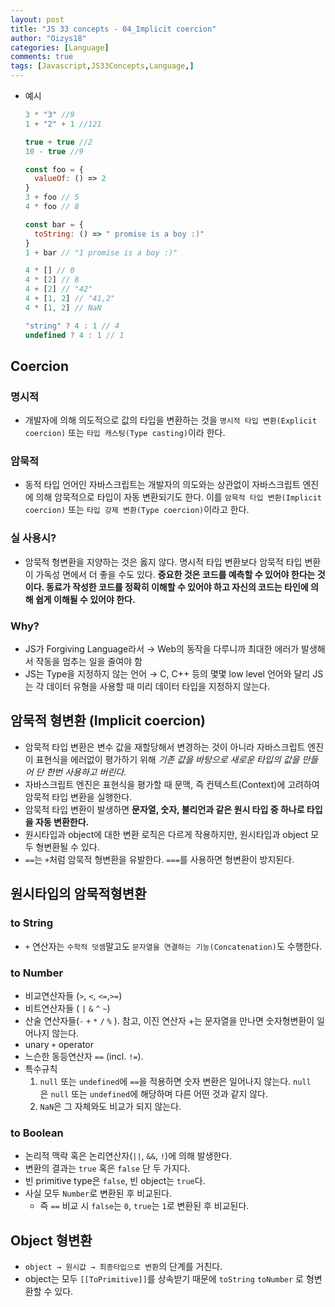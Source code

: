 ```yaml
---
layout: post
title: "JS 33 concepts - 04_Implicit coercion"
author: "Oizys18"
categories: [Language]
comments: true
tags: [Javascript,JS33Concepts,Language,]
---
```



- 예시

    ```jsx
    3 * "3" //9
    1 + "2" + 1 //121

    true + true //2
    10 - true //9

    const foo = {
      valueOf: () => 2
    }
    3 + foo // 5
    4 * foo // 8

    const bar = {
      toString: () => " promise is a boy :)"
    }
    1 + bar // "1 promise is a boy :)"

    4 * [] // 0
    4 * [2] // 8
    4 + [2] // "42"
    4 + [1, 2] // "41,2"
    4 * [1, 2] // NaN

    "string" ? 4 : 1 // 4
    undefined ? 4 : 1 // 1
    ```

## Coercion

### 명시적

- 개발자에 의해 의도적으로 값의 타입을 변환하는 것을 `명시적 타입 변환(Explicit coercion)` 또는 `타입 캐스팅(Type casting)`이라 한다.

### 암묵적

- 동적 타입 언어인 자바스크립트는 개발자의 의도와는 상관없이 자바스크립트 엔진에 의해 암묵적으로 타입이 자동 변환되기도 한다. 이를 `암묵적 타입 변환(Implicit coercion)` 또는 `타입 강제 변환(Type coercion)`이라고 한다.

### 실 사용시?

- 암묵적 형변환을 지양하는 것은 옳지 않다. 명시적 타입 변환보다 암묵적 타입 변환이 가독성 면에서 더 좋을 수도 있다. **중요한 것은 코드를 예측할 수 있어야 한다는 것이다. 동료가 작성한 코드를 정확히 이해할 수 있어야 하고 자신의 코드는 타인에 의해 쉽게 이해될 수 있어야 한다.**

### Why?

- JS가 Forgiving Language라서 → Web의 동작을 다루니까 최대한 에러가 발생해서 작동을 멈추는 일을 줄여야 함
- JS는 Type을 지정하지 않는 언어 → C, C++ 등의 몇몇 low level 언어와 달리 JS는 각 데이터 유형을 사용할 때 미리 데이터 타입을 지정하지 않는다.

## 암묵적 형변환 (Implicit coercion)

- 암묵적 타입 변환은 변수 값을 재할당해서 변경하는 것이 아니라 자바스크립트 엔진이 표현식을 에러없이 평가하기 위해 *기존 값을 바탕으로 새로운 타입의 값을 만들어 단 한번 사용하고 버린다.*
- 자바스크립트 엔진은 표현식을 평가할 때 문맥, 즉 컨텍스트(Context)에 고려하여 암묵적 타입 변환을 실행한다.
- 암묵적 타입 변환이 발생하면 **문자열, 숫자, 불리언과 같은 원시 타입 중 하나로 타입을 자동 변환한다.**
- 원시타입과 object에 대한 변환 로직은 다르게 작용하지만, 원시타입과 object 모두 형변환될 수 있다.
- `==`는 `+`처럼 암묵적 형변환을 유발한다. `===`를 사용하면 형변환이 방지된다.

## 원시타입의 암묵적형변환

### to String

- `+` 연산자는 `수학적 덧셈`말고도 `문자열을 연결하는 기능(Concatenation)`도 수행한다.

### to Number

- 비교연산자들 (`>`, `<`, `<=`,`>=`)
- 비트연산자들 ( `|` `&` `^` `~`)
- 산술 연산자들(`-` `+` `*` `/` `%` ). 참고, 이진 연산자 +는 문자열을 만나면 숫자형변환이 일어나지 않는다.
- unary `+` operator
- 느슨한 동등연산자 `==` (incl. `!=`).
- 특수규칙
    1. `null` 또는 `undefined`에 `==`을 적용하면 숫자 변환은 일어나지 않는다. `null`은 `null` 또는 `undefined`에 해당하며 다른 어떤 것과 같지 않다.
    2. `NaN`은 그 자체와도 비교가 되지 않는다.

### to Boolean

- 논리적 맥락 혹은 논리연산자(`||`, `&&`, `!`)에 의해 발생한다.
- 변환의 결과는 `true` 혹은 `false` 단 두 가지다.
- 빈 primitive type은 `false`, 빈 object는 `true`다.
- 사실 모두 `Number`로 변환된 후 비교된다.
    - 즉 `==` 비교 시 `false`는 `0`, `true`는 `1`로 변환된 후 비교된다.

## Object 형변환

- `object → 원시값 → 최종타입으로 변환`의 단계를 거친다.
- object는 모두 `[[ToPrimitive]]`를 상속받기 때문에 `toString` `toNumber` 로 형변환할 수 있다.